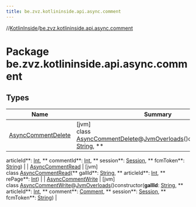 ```yaml
---
title: be.zvz.kotlininside.api.async.comment
---
```

//[KotlinInside](../../index.html)/[be.zvz.kotlininside.api.async.comment](index.html)



# Package be.zvz.kotlininside.api.async.comment

## Types

| Name | Summary |
|---|---|
| [AsyncCommentDelete](-async-comment-delete/index.html) | [jvm]<br>class [AsyncCommentDelete](-async-comment-delete/index.html)@[JvmOverloads](https://kotlinlang.org/api/latest/jvm/stdlib/kotlin.jvm/-jvm-overloads/index.html)()constructor(**gallId**: [String](https://kotlinlang.org/api/latest/jvm/stdlib/kotlin/-string/index.html), **
articleId**: [Int](https://kotlinlang.org/api/latest/jvm/stdlib/kotlin/-int/index.html), **
commentId**: [Int](https://kotlinlang.org/api/latest/jvm/stdlib/kotlin/-int/index.html), **
session**: [Session](../be.zvz.kotlininside.session/-session/index.html), **
fcmToken**: [String](https://kotlinlang.org/api/latest/jvm/stdlib/kotlin/-string/index.html)) |
| [AsyncCommentRead](-async-comment-read/index.html) | [jvm]<br>class [AsyncCommentRead](-async-comment-read/index.html)(**
gallId**: [String](https://kotlinlang.org/api/latest/jvm/stdlib/kotlin/-string/index.html), **
articleId**: [Int](https://kotlinlang.org/api/latest/jvm/stdlib/kotlin/-int/index.html), **
rePage**: [Int](https://kotlinlang.org/api/latest/jvm/stdlib/kotlin/-int/index.html)) |
| [AsyncCommentWrite](-async-comment-write/index.html) | [jvm]<br>class [AsyncCommentWrite](-async-comment-write/index.html)@[JvmOverloads](https://kotlinlang.org/api/latest/jvm/stdlib/kotlin.jvm/-jvm-overloads/index.html)()constructor(**gallId**: [String](https://kotlinlang.org/api/latest/jvm/stdlib/kotlin/-string/index.html), **
articleId**: [Int](https://kotlinlang.org/api/latest/jvm/stdlib/kotlin/-int/index.html), **
comment**: [Comment](../be.zvz.kotlininside.api.type.comment/-comment/index.html), **
session**: [Session](../be.zvz.kotlininside.session/-session/index.html), **
fcmToken**: [String](https://kotlinlang.org/api/latest/jvm/stdlib/kotlin/-string/index.html)) |

